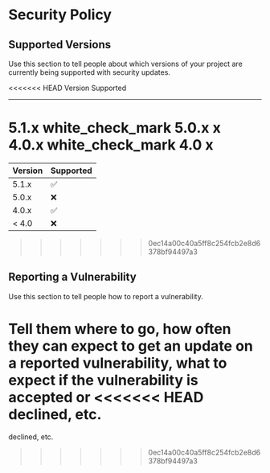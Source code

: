 # Security Policy

## Supported Versions

Use this section to tell people about which versions of your project are
currently being supported with security updates.

<<<<<<< HEAD
 Version  Supported          
 -------  ------------------ 
 5.1.x    white_check_mark 
 5.0.x    x                
 4.0.x    white_check_mark 
  4.0    x                
=======
| Version | Supported          |
| ------- | ------------------ |
| 5.1.x   | :white_check_mark: |
| 5.0.x   | :x:                |
| 4.0.x   | :white_check_mark: |
| < 4.0   | :x:                |
>>>>>>> 0ec14a00c40a5ff8c254fcb2e8d6378bf94497a3

## Reporting a Vulnerability

Use this section to tell people how to report a vulnerability.

Tell them where to go, how often they can expect to get an update on a
reported vulnerability, what to expect if the vulnerability is accepted or
<<<<<<< HEAD
declined, etc.
=======
declined, etc.
>>>>>>> 0ec14a00c40a5ff8c254fcb2e8d6378bf94497a3
